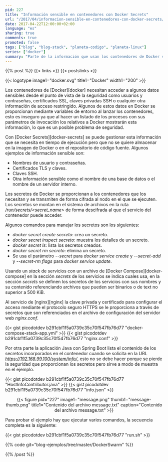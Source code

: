 ```yaml
---
pid: 227
title: "Información sensible en contenedores con Docker Secrets"
url: "/2017/04/informacion-sensible-en-contenedores-con-docker-secrets/"
date: 2017-04-22T12:00:00+02:00
language: "es"
sharing: true
comments: true
promoted: false
tags: ["blog", "blog-stack", "planeta-codigo", "planeta-linux"]
series: ["docker"]
summary: "Parte de la información que usan los contenedores de Docker se debe proteger de accesos no deseados. Anteriormente en algunos casos se usaban variables de entorno para lanzar los contenedores lo que no es seguro si se listan los procesos del sistema con sus parámetros, incluir archivos en las imágenes de los contenedores tampoco es recomendable. Docker Secrets permite proporcionar y mantener segura la información sensible que usen los contenedores."
---
```


{{% post %}}
{{< links >}}
{{< postslinks >}}

{{< logotype image1="docker.svg" title1="Docker" width1="200" >}}

Los contenedores de [Docker][docker] necesitan acceder a algunos datos sensibles desde el punto de vista de la seguridad como usuarios y contraseñas, certificados SSL, claves privadas SSH o cualquier otra información de acceso restringido. Algunos de estos datos en Docker se proporcionan mediante variables de entorno al lanzar los contenedores, esto es inseguro ya que al hacer un listado de los procesos con sus parámetros de invocación los relativos a Docker mostrarán esta información, lo que es un posible problema de seguridad.

Con [Docker Secrets][docker-secrets] se puede gestionar esta información que se necesita en tiempo de ejecución pero que no se quiere almacenar en la imagen de Docker o en el repositorio de código fuente. Algunos ejemplos de información sensible son:

* Nombres de usuario y contraseñas.
* Certificados TLS y claves.
* Claves SSH.
* Otra información sensible como el nombre de una base de datos o el nombre de un servidor interno.

Los secretos de Docker se proporcionan a los contenedores que los necesitan y se transmiten de forma cifrada al nodo en el que se ejecuten. Los secretos se montan en el sistema de archivos en la ruta _/run/secrets/\<secret\_name\>_ de forma descifrada al que el servicio del contenedor puede acceder.

Algunos comandos para manejar los secretos son los siguientes:

* _docker secret create secreto_: crea un secreto.
* _docker secret inspect secreto_: muestra los detalles de un secreto.
* _docker secret ls_: lista los secretos creados.
* _docker secret rm secreto_: elimina un secreto.
* Se usa el parámetro _--secret_ para _docker service create_ y _--secret-add_ y _--secret-rm flags_ para _docker service update_.

Usando un _stack_ de servicios con un archivo de [Docker Compose][docker-compose] en la sección _secrets_ de los servicios se indica cuales usa, en la sección _secrets_ se definen los secretos de los servicios con sus nombres y su contenido referenciando archivos que pueden ser binarios o de text no superior a 500 KiB.

Al servicio de [nginx][nginx] la clave privada y certificado para configurar el acceso mediante el protocolo seguro HTTPS se le proporciona a través de secretos que son referenciados en el archivo de configuración del servidor web _nginx.conf_.

{{< gist picodotdev b291cbf1f5a0739c35c70f547fb76d77 "docker-compose-stack-app.yml" >}}
{{< gist picodotdev b291cbf1f5a0739c35c70f547fb76d77 "nginx.conf" >}}

Por otra parte la aplicación Java con Spring Boot lista el contenido de los secretos incorporados en el contenedor cuando se solicita en la URL _https://192.168.99.100/system/info/_, esto no se debe hacer porque se pierde la seguridad que proporcionan los secretos pero sirve a modo de muestra en el ejemplo.

{{< gist picodotdev b291cbf1f5a0739c35c70f547fb76d77 "HostInfoContributor.java" >}}
{{< gist picodotdev b291cbf1f5a0739c35c70f547fb76d77 "info.json" >}}

<div class="media" style="text-align: center;">
    {{< figure pid="227"
        image1="message.png" thumb1="message-thumb.png" title1="Contenido del archivo message.txt"
        caption="Contenido del archivo message.txt" >}}
</div>

Para probar el ejemplo hay que ejecutar varios comandos, la secuencia completa es la siguiente:

{{< gist picodotdev b291cbf1f5a0739c35c70f547fb76d77 "run.sh" >}}

{{% code git="blog-ejemplos/tree/master/DockerSwarm" %}}

{{% /post %}}
